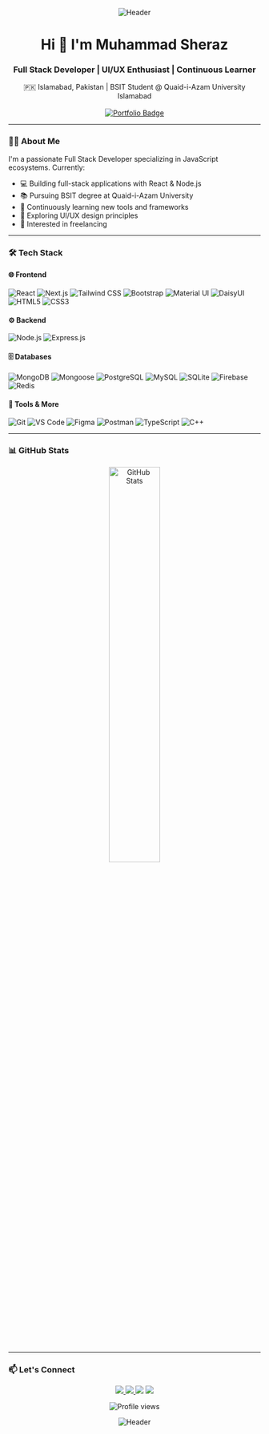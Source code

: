 <p align="center">
  <img src="https://capsule-render.vercel.app/api?type=waving&color=38BDF8&height=120&section=header&text=Muhammad%20Sheraz&fontSize=32&fontColor=ffffff&animation=fadeIn&fontAlignY=35" alt="Header" />
</p>

<h1 align="center">
  Hi 👋 I'm Muhammad Sheraz
</h1>
<h3 align="center">
  Full Stack Developer | UI/UX Enthusiast | Continuous Learner
</h3>

<div align="center">
  🇵🇰 Islamabad, Pakistan | BSIT Student @ Quaid-i-Azam University Islamabad <br><br>

  <a href="https://sherazportfolio.vercel.app" target="_blank" >
    <img src="https://img.shields.io/badge/Portfolio-20232A?style=flat&logo=daisyui&logoColor=white" alt="Portfolio Badge">
  </a>
</div>


---

### 🧑‍💻 About Me
I'm a passionate Full Stack Developer specializing in JavaScript ecosystems. Currently:
- 💻 Building full-stack applications with React & Node.js
- 📚 Pursuing BSIT degree at Quaid-i-Azam University
- 🧠 Continuously learning new tools and frameworks
- 🎨 Exploring UI/UX design principles
- 🎯 Interested in freelancing

---

### 🛠️ Tech Stack

#### 🌐 Frontend
![React](https://img.shields.io/badge/React-20232A?style=flat&logo=react&logoColor=61DAFB)
![Next.js](https://img.shields.io/badge/Next.js-000000?style=flat&logo=nextdotjs&logoColor=white)
![Tailwind CSS](https://img.shields.io/badge/Tailwind_CSS-38B2AC?style=flat&logo=tailwind-css&logoColor=white)
![Bootstrap](https://img.shields.io/badge/Bootstrap-7952B3?style=flat&logo=bootstrap&logoColor=white)
![Material UI](https://img.shields.io/badge/Material--UI-007FFF?style=flat&logo=mui&logoColor=white)
![DaisyUI](https://img.shields.io/badge/DaisyUI-4B286D?style=flat&logo=daisyui&logoColor=white)
![HTML5](https://img.shields.io/badge/HTML5-E34F26?style=flat&logo=html5&logoColor=white)
![CSS3](https://img.shields.io/badge/CSS3-1572B6?style=flat&logo=css3&logoColor=white)

#### ⚙️ Backend
![Node.js](https://img.shields.io/badge/Node.js-339933?style=flat&logo=nodedotjs&logoColor=white)
![Express.js](https://img.shields.io/badge/Express.js-000000?style=flat&logo=express&logoColor=white)

#### 🗄️ Databases
![MongoDB](https://img.shields.io/badge/MongoDB-47A248?style=flat&logo=mongodb&logoColor=white)
![Mongoose](https://img.shields.io/badge/Mongoose-880000?style=flat&logo=mongoose&logoColor=white)
![PostgreSQL](https://img.shields.io/badge/PostgreSQL-336791?style=flat&logo=postgresql&logoColor=white)
![MySQL](https://img.shields.io/badge/MySQL-4479A1?style=flat&logo=mysql&logoColor=white)
![SQLite](https://img.shields.io/badge/SQLite-003B57?style=flat&logo=sqlite&logoColor=white)
![Firebase](https://img.shields.io/badge/Firebase-FFCA28?style=flat&logo=firebase&logoColor=black)
![Redis](https://img.shields.io/badge/Redis-DC382D?style=flat&logo=redis&logoColor=white)

#### 🔧 Tools & More
![Git](https://img.shields.io/badge/Git-F05032?style=flat&logo=git&logoColor=white)
![VS Code](https://img.shields.io/badge/VS_Code-007ACC?style=flat&logo=visualstudiocode&logoColor=white)
![Figma](https://img.shields.io/badge/Figma-F24E1E?style=flat&logo=figma&logoColor=white)
![Postman](https://img.shields.io/badge/Postman-FF6C37?style=flat&logo=postman&logoColor=white)
![TypeScript](https://img.shields.io/badge/TypeScript-3178C6?style=flat&logo=typescript&logoColor=white)
![C++](https://img.shields.io/badge/C++-00599C?style=flat&logo=c%2B%2B&logoColor=white)

---

### 📊 GitHub Stats
<p align="center">
  <img src="https://github-readme-stats.vercel.app/api?username=muhammadsherazsandila&show_icons=true&theme=radical" alt="GitHub Stats" width="45%">
</p>

---

### 📫 Let's Connect
<p align="center">
  <a href="https://www.linkedin.com/in/muhammad-sheraz-800948347">
    <img src="https://img.shields.io/badge/LinkedIn-0077B5?style=for-the-badge&logo=linkedin&logoColor=white">
  </a>
  <a href="mailto:msd.sheraz046@gmail.com">
    <img src="https://img.shields.io/badge/Gmail-D14836?style=for-the-badge&logo=gmail&logoColor=white">
  </a
    <a href="https://www.facebook.com/muhammadsheraz046">
  <img src="https://img.shields.io/badge/Facebook-1877F2?style=for-the-badge&logo=facebook&logoColor=white">
</a>

  <a href="https://github.com/muhammadsherazsandila">
    <img src="https://img.shields.io/badge/GitHub-181717?style=for-the-badge&logo=github&logoColor=white">
  </a>
</p>

<p align="center">
  <img src="https://komarev.com/ghpvc/?username=muhammadsherazsandila&label=Profile%20Views&color=0e75b6&style=flat" alt="Profile views">
</p>

<p align="center">
  <img src="https://capsule-render.vercel.app/api?type=waving&color=38BDF8&height=120&section=footer&text=Thank%20You&fontSize=32&fontColor=ffffff&animation=fadeIn&fontAlignY=80" alt="Header" />
</p>
